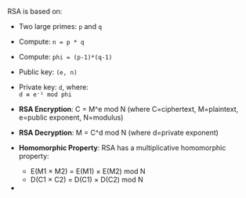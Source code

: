 RSA is based on:

- Two large primes: `p` and `q`
- Compute: `n = p * q`
- Compute: `phi = (p-1)*(q-1)`
- Public key: `(e, n)`
- Private key: `d`, where:  
    `d ≡ e⁻¹ mod phi`

- **RSA Encryption**: C = M^e mod N (where C=ciphertext, M=plaintext, e=public exponent, N=modulus)
- **RSA Decryption**: M = C^d mod N (where d=private exponent)

- **Homomorphic Property**: RSA has a multiplicative homomorphic property:
    - E(M1 × M2) = E(M1) × E(M2) mod N
    - D(C1 × C2) = D(C1) × D(C2) mod N
- 